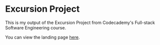 # Excursion Project

This is my output of the Excursion Project from Codecademy's Full-stack Software Engineering course.

You can view the landing page [here](https://dashiedash.github.io/excursion-project/).
